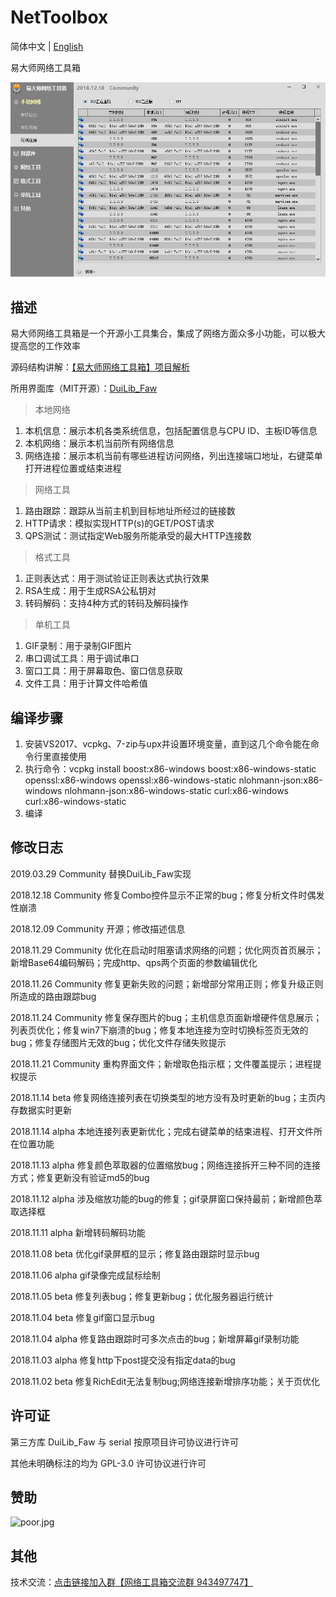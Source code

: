﻿# NetToolbox

简体中文 | [English](README.md)

易大师网络工具箱

![capture.jpg](capture.jpg)

## 描述

易大师网络工具箱是一个开源小工具集合，集成了网络方面众多小功能，可以极大提高您的工作效率

源码结构讲解：[【易大师网络工具箱】项目解析](https://www.fawdlstty.com/archives/608.html)

所用界面库（MIT开源）：[DuiLib_Faw](https://github.com/fawdlstty/DuiLib_Faw)

> 本地网络

1. 本机信息：展示本机各类系统信息，包括配置信息与CPU ID、主板ID等信息
2. 本机网络：展示本机当前所有网络信息
3. 网络连接：展示本机当前有哪些进程访问网络，列出连接端口地址，右键菜单打开进程位置或结束进程

> 网络工具

1. 路由跟踪：跟踪从当前主机到目标地址所经过的链接数
2. HTTP请求：模拟实现HTTP(s)的GET/POST请求
3. QPS测试：测试指定Web服务所能承受的最大HTTP连接数

> 格式工具

1. 正则表达式：用于测试验证正则表达式执行效果
2. RSA生成：用于生成RSA公私钥对
3. 转码解码：支持4种方式的转码及解码操作

> 单机工具

1. GIF录制：用于录制GIF图片
2. 串口调试工具：用于调试串口
3. 窗口工具：用于屏幕取色、窗口信息获取
4. 文件工具：用于计算文件哈希值

## 编译步骤

1. 安装VS2017、vcpkg、7-zip与upx并设置环境变量，直到这几个命令能在命令行里直接使用
2. 执行命令：vcpkg install boost:x86-windows boost:x86-windows-static openssl:x86-windows openssl:x86-windows-static nlohmann-json:x86-windows nlohmann-json:x86-windows-static curl:x86-windows curl:x86-windows-static
3. 编译

## 修改日志

2019.03.29 Community 替换DuiLib_Faw实现

2018.12.18 Community 修复Combo控件显示不正常的bug；修复分析文件时偶发性崩溃

2018.12.09 Community 开源；修改描述信息

2018.11.29 Community 优化在启动时阻塞请求网络的问题；优化网页首页展示；新增Base64编码解码；完成http、qps两个页面的参数编辑优化

2018.11.26 Community 修复更新失败的问题；新增部分常用正则；修复升级正则所造成的路由跟踪bug

2018.11.24 Community 修复保存图片的bug；主机信息页面新增硬件信息展示；列表页优化；修复win7下崩溃的bug；修复本地连接为空时切换标签页无效的bug；修复存储图片无效的bug；优化文件存储失败提示

2018.11.21 Community 重构界面文件；新增取色指示框；文件覆盖提示；进程提权提示

2018.11.14 beta 修复网络连接列表在切换类型的地方没有及时更新的bug；主页内存数据实时更新

2018.11.14 alpha 本地连接列表更新优化；完成右键菜单的结束进程、打开文件所在位置功能

2018.11.13 alpha 修复颜色萃取器的位置缩放bug；网络连接拆开三种不同的连接方式；修复更新没有验证md5的bug

2018.11.12 alpha 涉及缩放功能的bug的修复；gif录屏窗口保持最前；新增颜色萃取选择框

2018.11.11 alpha 新增转码解码功能

2018.11.08 beta 优化gif录屏框的显示；修复路由跟踪时显示bug

2018.11.06 alpha gif录像完成鼠标绘制

2018.11.05 beta 修复列表bug；修复更新bug；优化服务器运行统计

2018.11.04 beta 修复gif窗口显示bug

2018.11.04 alpha 修复路由跟踪时可多次点击的bug；新增屏幕gif录制功能

2018.11.03 alpha 修复http下post提交没有指定data的bug

2018.11.02 beta 修复RichEdit无法复制bug;网络连接新增排序功能；关于页优化

## 许可证

第三方库 DuiLib_Faw 与 serial 按原项目许可协议进行许可

其他未明确标注的均为 GPL-3.0 许可协议进行许可

## 赞助

![poor.jpg](poor.jpg)

## 其他

技术交流：[点击链接加入群【网络工具箱交流群 943497747】](https://jq.qq.com/?_wv=1027&k=5vG1SGq)

